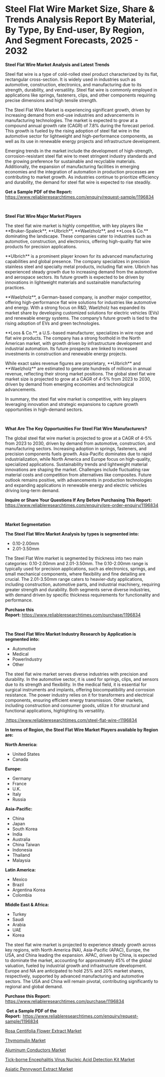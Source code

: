 <p><h1>Steel Flat Wire Market Size, Share & Trends Analysis Report By Material, By Type, By End-user, By Region, And Segment Forecasts, 2025 - 2032</h1></p><p><strong>Steel Flat Wire Market Analysis and Latest Trends</strong></p>
<p><p>Steel flat wire is a type of cold-rolled steel product characterized by its flat, rectangular cross-section. It is widely used in industries such as automotive, construction, electronics, and manufacturing due to its strength, durability, and versatility. Steel flat wire is commonly employed in applications like springs, fasteners, clips, and other components requiring precise dimensions and high tensile strength.</p><p>The Steel Flat Wire Market is experiencing significant growth, driven by increasing demand from end-use industries and advancements in manufacturing technologies. The market is expected to grow at a compound annual growth rate (CAGR) of 7.8% during the forecast period. This growth is fueled by the rising adoption of steel flat wire in the automotive sector for lightweight and high-performance components, as well as its use in renewable energy projects and infrastructure development.</p><p>Emerging trends in the market include the development of high-strength, corrosion-resistant steel flat wire to meet stringent industry standards and the growing preference for sustainable and recyclable materials. Additionally, the expansion of manufacturing facilities in emerging economies and the integration of automation in production processes are contributing to market growth. As industries continue to prioritize efficiency and durability, the demand for steel flat wire is expected to rise steadily.</p></p>
<p><strong>Get a Sample PDF of the Report:&nbsp;</strong> <a href="https://www.reliableresearchtimes.com/enquiry/request-sample/1196834?utm_campaign=2035&utm_medium=2&utm_source=Github&utm_content=ia&utm_term=25012025&utm_id=steel-flat-wire">https://www.reliableresearchtimes.com/enquiry/request-sample/1196834</a></p>
<p>&nbsp;</p>
<p><strong>Steel Flat Wire Major Market Players</strong></p>
<p><p>The steel flat wire market is highly competitive, with key players like **Bruker-Spaleck**, **Ulbrich**, **Waelzholz**, and **Loos & Co.** dominating the landscape. These companies cater to industries such as automotive, construction, and electronics, offering high-quality flat wire products for precision applications.</p><p>**Ulbrich** is a prominent player known for its advanced manufacturing capabilities and global presence. The company specializes in precision stainless steel and specialty metal products, including flat wire. Ulbrich has experienced steady growth due to increasing demand from the automotive and aerospace sectors. Its future growth is expected to be driven by innovations in lightweight materials and sustainable manufacturing practices.</p><p>**Waelzholz**, a German-based company, is another major competitor, offering high-performance flat wire solutions for industries like automotive and energy. With a strong focus on R&D, Waelzholz has expanded its market share by developing customized solutions for electric vehicles (EVs) and renewable energy systems. The company’s future growth is tied to the rising adoption of EVs and green technologies.</p><p>**Loos & Co.**, a U.S.-based manufacturer, specializes in wire rope and flat wire products. The company has a strong foothold in the North American market, with growth driven by infrastructure development and industrial automation. Its future prospects are linked to increased investments in construction and renewable energy projects.</p><p>While exact sales revenue figures are proprietary, **Ulbrich** and **Waelzholz** are estimated to generate hundreds of millions in annual revenue, reflecting their strong market positions. The global steel flat wire market size is projected to grow at a CAGR of 4-5% from 2023 to 2030, driven by demand from emerging economies and technological advancements.</p><p>In summary, the steel flat wire market is competitive, with key players leveraging innovation and strategic expansions to capture growth opportunities in high-demand sectors.</p></p>
<p>&nbsp;</p>
<p><strong>What Are The Key Opportunities For Steel Flat Wire Manufacturers?</strong></p>
<p><p>The global steel flat wire market is projected to grow at a CAGR of 4-5% from 2023 to 2030, driven by demand from automotive, construction, and manufacturing sectors. Increasing adoption in springs, fasteners, and precision components fuels growth. Asia-Pacific dominates due to rapid industrialization, while North America and Europe focus on high-quality, specialized applications. Sustainability trends and lightweight material innovations are shaping the market. Challenges include fluctuating raw material costs and competition from alternatives like composites. Future outlook remains positive, with advancements in production technologies and expanding applications in renewable energy and electric vehicles driving long-term demand.</p></p>
<p><strong>Inquire or Share Your Questions If Any Before Purchasing This Report:</strong> <a href="https://www.reliableresearchtimes.com/enquiry/pre-order-enquiry/1196834?utm_campaign=2035&utm_medium=2&utm_source=Github&utm_content=ia&utm_term=25012025&utm_id=steel-flat-wire">https://www.reliableresearchtimes.com/enquiry/pre-order-enquiry/1196834</a></p>
<p>&nbsp;</p>
<p><strong>Market Segmentation</strong></p>
<p><strong>The Steel Flat Wire Market Analysis by types is segmented into:</strong></p>
<p><ul><li>0.10-2.00mm</li><li>2.01-3.50mm</li></ul></p>
<p><p>The Steel Flat Wire market is segmented by thickness into two main categories: 0.10-2.00mm and 2.01-3.50mm. The 0.10-2.00mm range is typically used for precision applications, such as electronics, springs, and small mechanical components, where flexibility and fine detailing are crucial. The 2.01-3.50mm range caters to heavier-duty applications, including construction, automotive parts, and industrial machinery, requiring greater strength and durability. Both segments serve diverse industries, with demand driven by specific thickness requirements for functionality and performance.</p></p>
<p><strong>Purchase this Report:&nbsp;</strong><a href="https://www.reliableresearchtimes.com/purchase/1196834?utm_campaign=2035&utm_medium=2&utm_source=Github&utm_content=ia&utm_term=25012025&utm_id=steel-flat-wire">https://www.reliableresearchtimes.com/purchase/1196834</a></p>
<p>&nbsp;</p>
<p><strong>The Steel Flat Wire Market Industry Research by Application is segmented into:</strong></p>
<p><ul><li>Automotive</li><li>Medical</li><li>PowerIndustry</li><li>Other</li></ul></p>
<p><p>The steel flat wire market serves diverse industries with precision and durability. In the automotive sector, it is used for springs, clips, and sensors due to its strength and flexibility. In the medical field, it is essential for surgical instruments and implants, offering biocompatibility and corrosion resistance. The power industry relies on it for transformers and electrical components, ensuring efficient energy transmission. Other markets, including construction and consumer goods, utilize it for structural and functional applications, highlighting its versatility.</p></p>
<p><a href="https://www.reliableresearchtimes.com/steel-flat-wire-r1196834?utm_campaign=2035&utm_medium=2&utm_source=Github&utm_content=ia&utm_term=25012025&utm_id=steel-flat-wire">&nbsp;https://www.reliableresearchtimes.com/steel-flat-wire-r1196834</a></p>
<p><strong>In terms of Region, the Steel Flat Wire Market Players available by Region are:</strong></p>
<p>
    <p> <strong> North America: </strong>
        <ul>
            <li>United States</li>
            <li>Canada</li>
        </ul>
        </p> 
    <p> <strong> Europe: </strong>
        <ul>
            <li>Germany</li>
            <li>France</li>
            <li>U.K.</li>
            <li>Italy</li>
            <li>Russia</li>
        </ul>
        </p> 
    <p> <strong> Asia-Pacific: </strong>
        <ul>
            <li>China</li>
            <li>Japan</li>
            <li>South Korea</li>
            <li>India</li>
            <li>Australia</li>
            <li>China Taiwan</li>
            <li>Indonesia</li>
            <li>Thailand</li>
            <li>Malaysia</li>
        </ul>
        </p> 
    <p> <strong> Latin America: </strong>
        <ul>
            <li>Mexico</li>
            <li>Brazil</li>
            <li>Argentina Korea</li>
            <li>Colombia</li>
        </ul>
        </p> 
    <p> <strong> Middle East & Africa: </strong>
        <ul>
            <li>Turkey</li>
            <li>Saudi</li>
            <li>Arabia</li>
            <li>UAE</li>
            <li>Korea</li>
        </ul>
    </p>
    </p>
<p><p>The steel flat wire market is projected to experience steady growth across key regions, with North America (NA), Asia-Pacific (APAC), Europe, the USA, and China leading the expansion. APAC, driven by China, is expected to dominate the market, accounting for approximately 45% of the global valuation, fueled by industrial growth and infrastructure development. Europe and NA are anticipated to hold 25% and 20% market shares, respectively, supported by advanced manufacturing and automotive sectors. The USA and China will remain pivotal, contributing significantly to regional and global demand.</p></p>
<p><strong>Purchase this Report: </strong><a href="https://www.reliableresearchtimes.com/purchase/1196834?utm_campaign=2035&utm_medium=2&utm_source=Github&utm_content=ia&utm_term=25012025&utm_id=steel-flat-wire">https://www.reliableresearchtimes.com/purchase/1196834</a></p>
<p>&nbsp;<strong>Get a Sample PDF of the Report:&nbsp;&nbsp;</strong><a href="https://www.reliableresearchtimes.com/enquiry/request-sample/1196834?utm_campaign=2035&utm_medium=2&utm_source=Github&utm_content=ia&utm_term=25012025&utm_id=steel-flat-wire">https://www.reliableresearchtimes.com/enquiry/request-sample/1196834</a></p>
<p><strong></strong></p>
<p><p><a href="https://www.linkedin.com/pulse/estimating-rosa-centifolia-flower-extract-market-size-g2ipe?utm_campaign=2035&utm_medium=2&utm_source=Github&utm_content=ia&utm_term=25012025&utm_id=steel-flat-wire">Rosa Centifolia Flower Extract Market</a></p><p><a href="https://www.linkedin.com/pulse/focus-thymomulin-market-trends-metrics-sales-size-growing-xsoee?utm_campaign=2035&utm_medium=2&utm_source=Github&utm_content=ia&utm_term=25012025&utm_id=steel-flat-wire">Thymomulin Market</a></p><p><a href="https://www.linkedin.com/pulse/aluminum-conductors-market-scope-shows-upward-growth-projected-7fcse?utm_campaign=2035&utm_medium=2&utm_source=Github&utm_content=ia&utm_term=25012025&utm_id=steel-flat-wire">Aluminum Conductors Market</a></p><p><a href="https://www.linkedin.com/pulse/deep-dive-tick-borne-encephalitis-virus-nucleic-acid-detection-ndl4e?utm_campaign=2035&utm_medium=2&utm_source=Github&utm_content=ia&utm_term=25012025&utm_id=steel-flat-wire">Tick-borne Encephalitis Virus Nucleic Acid Detection Kit Market</a></p><p><a href="https://www.linkedin.com/pulse/asiatic-pennywort-extract-market-analysis-witch-focus-key-drivers-dsklc?utm_campaign=2035&utm_medium=2&utm_source=Github&utm_content=ia&utm_term=25012025&utm_id=steel-flat-wire">Asiatic Pennywort Extract Market</a></p></p>